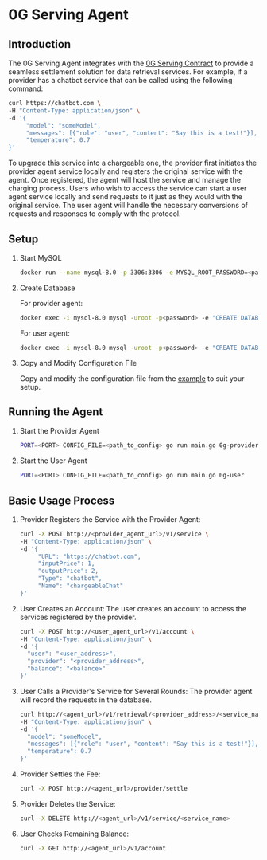 # 0G Serving Agent

## Introduction

The 0G Serving Agent integrates with the [0G Serving Contract](https://github.com/0glabs/0g-serving-contract) to provide a seamless settlement solution for data retrieval services. For example, if a provider has a chatbot service that can be called using the following command:

```sh
curl https://chatbot.com \
-H "Content-Type: application/json" \
-d '{
     "model": "someModel",
     "messages": [{"role": "user", "content": "Say this is a test!"}],
     "temperature": 0.7
}'
```

To upgrade this service into a chargeable one, the provider first initiates the provider agent service locally and registers the original service with the agent. Once registered, the agent will host the service and manage the charging process. Users who wish to access the service can start a user agent service locally and send requests to it just as they would with the original service. The user agent will handle the necessary conversions of requests and responses to comply with the protocol.

## Setup

1. Start MySQL

   ```sh
   docker run --name mysql-8.0 -p 3306:3306 -e MYSQL_ROOT_PASSWORD=<password> -d mysql:8.0
   ```

2. Create Database

   For provider agent:

   ```sh
   docker exec -i mysql-8.0 mysql -uroot -p<password> -e "CREATE DATABASE IF NOT EXISTS provider CHARACTER SET utf8mb4;"
   ```

   For user agent:

   ```sh
   docker exec -i mysql-8.0 mysql -uroot -p<password> -e "CREATE DATABASE IF NOT EXISTS user CHARACTER SET utf8mb4;"
   ```

3. Copy and Modify Configuration File

   Copy and modify the configuration file from the [example](config-example.yaml) to suit your setup.

## Running the Agent

1. Start the Provider Agent

   ```sh
   PORT=<PORT> CONFIG_FILE=<path_to_config> go run main.go 0g-provider
   ```

2. Start the User Agent

   ```sh
   PORT=<PORT> CONFIG_FILE=<path_to_config> go run main.go 0g-user
   ```

## Basic Usage Process

1. Provider Registers the Service with the Provider Agent:

   ```sh
   curl -X POST http://<provider_agent_url>/v1/service \
   -H "Content-Type: application/json" \
   -d '{
        "URL": "https://chatbot.com",
        "inputPrice": 1,
        "outputPrice": 2,
        "Type": "chatbot",
        "Name": "chargeableChat"
   }'
   ```

2. User Creates an Account:
   The user creates an account to access the services registered by the provider.

   ```sh
   curl -X POST http://<user_agent_url>/v1/account \
   -H "Content-Type: application/json" \
   -d '{
     "user": "<user_address>",
     "provider": "<provider_address>",
     "balance": "<balance>"
   }'
   ```

3. User Calls a Provider's Service for Several Rounds:
   The provider agent will record the requests in the database.

   ```sh
   curl http://<agent_url>/v1/retrieval/<provider_address>/<service_name> \
   -H "Content-Type: application/json" \
   -d '{
     "model": "someModel",
     "messages": [{"role": "user", "content": "Say this is a test!"}],
     "temperature": 0.7
   }'
   ```

4. Provider Settles the Fee:

   ```sh
   curl -X POST http://<agent_url>/provider/settle
   ```

5. Provider Deletes the Service:

   ```sh
   curl -X DELETE http://<agent_url>/v1/service/<service_name>
   ```

6. User Checks Remaining Balance:

   ```sh
   curl -X GET http://<agent_url>/v1/account
   ```
